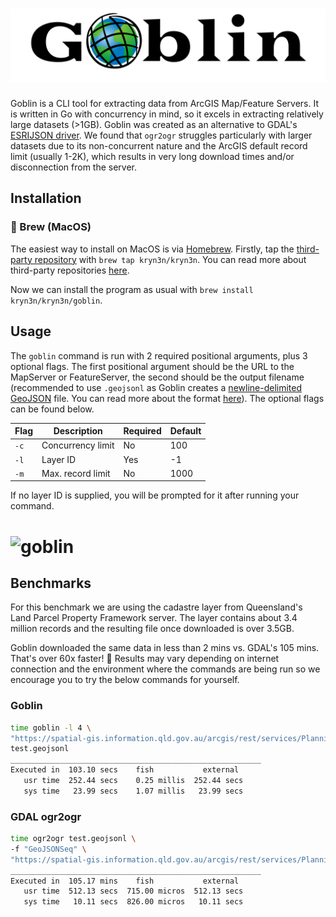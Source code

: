 # ![goblin](assets/Goblin.png)

Goblin is a CLI tool for extracting data from ArcGIS Map/Feature Servers. It is written in Go with concurrency in mind, so it excels in extracting relatively large datasets (>1GB). Goblin was created as an alternative to GDAL's [ESRIJSON driver](https://gdal.org/en/stable/drivers/vector/esrijson.html). We found that `ogr2ogr` struggles particularly with larger datasets due to its non-concurrent nature and the ArcGIS default record limit (usually 1-2K), which results in very long download times and/or disconnection from the server.

## Installation

### 🍺 Brew (MacOS)

The easiest way to install on MacOS is via [Homebrew](https://brew.sh/). Firstly, tap the [third-party repository](https://github.com/kryn3n/homebrew-kryn3n) with `brew tap kryn3n/kryn3n`. You can read more about third-party repositories [here](https://docs.brew.sh/Taps).

Now we can install the program as usual with `brew install kryn3n/kryn3n/goblin`.

## Usage

The `goblin` command is run with 2 required positional arguments, plus 3 optional flags. The first positional argument should be the URL to the MapServer or FeatureServer, the second should be the output filename (recommended to use `.geojsonl` as Goblin creates a [newline-delimited GeoJSON](https://en.wikipedia.org/wiki/GeoJSON#Newline-delimited_GeoJSON) file. You can read more about the format [here](https://stevage.github.io/ndgeojson/)). The optional flags can be found below.

| Flag | Description       | Required | Default |
| ---- | ----------------- | -------- | ------- |
| `-c` | Concurrency limit | No       | 100     |
| `-l` | Layer ID          | Yes      | -1      |
| `-m` | Max. record limit | No       | 1000    |

If no layer ID is supplied, you will be prompted for it after running your command.

# ![goblin](assets/Goblin.gif)

## Benchmarks

For this benchmark we are using the cadastre layer from Queensland's Land Parcel Property Framework server. The layer contains about 3.4 million records and the resulting file once downloaded is over 3.5GB.

Goblin downloaded the same data in less than 2 mins vs. GDAL's 105 mins. That's over 60x faster! 🚀 Results may vary depending on internet connection and the environment where the commands are being run so we encourage you to try the below commands for yourself.

### Goblin

```bash
time goblin -l 4 \
"https://spatial-gis.information.qld.gov.au/arcgis/rest/services/PlanningCadastre/LandParcelPropertyFramework/MapServer" \
test.geojsonl
________________________________________________________
Executed in  103.10 secs    fish           external
   usr time  252.44 secs    0.25 millis  252.44 secs
   sys time   23.99 secs    1.07 millis   23.99 secs
```

### GDAL ogr2ogr

```bash
time ogr2ogr test.geojsonl \
-f "GeoJSONSeq" \
"https://spatial-gis.information.qld.gov.au/arcgis/rest/services/PlanningCadastre/LandParcelPropertyFramework/MapServer/4/query?where=1=1&returnGeometry=true&outFields=*&orderByFields=objectid&f=geojson"
________________________________________________________
Executed in  105.17 mins    fish           external
   usr time  512.13 secs  715.00 micros  512.13 secs
   sys time   10.11 secs  826.00 micros   10.11 secs
```
